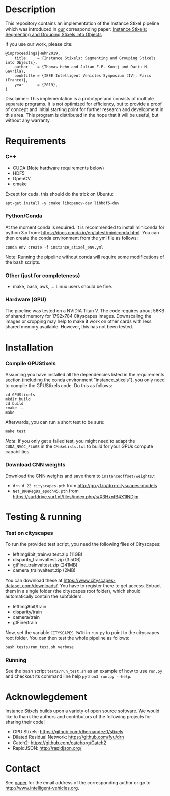 # Description
This repository contains an implementation of the Instance Stixel pipeline
which was introduced in [our](http://www.intelligent-vehicles.org)
corresponding paper:
[Instance Stixels: Segmenting and Grouping Stixels into Objects](http://intelligent-vehicles.org/wp-content/uploads/2019/05/hehn2019iv_instance_stixels.pdf)

If you use our work, please cite:
```
@inproceedings{Hehn2019,
    title     = {Instance Stixels: Segmenting and Grouping Stixels into Objects},
    author    = {Thomas Hehn and Julian F.P. Kooij and Dariu M. Gavrila},
    booktitle = {IEEE Intelligent Vehicles Symposium (IV), Paris (France)},
    year      = {2019},
}
```

Disclaimer:
This implementation is a prototype and consists of multiple separate programs.
It is not optimized for efficiency, but to provide a proof of concept and
initial starting point for further research and development in this area.
This program is distributed in the hope that it will be useful, but without any
warranty.

# Requirements

### C++

* CUDA (Note hardware requirements below)
* HDF5
* OpenCV
* cmake

Except for cuda, this should do the trick on Ubuntu:
```
apt-get install -y cmake libopencv-dev libhdf5-dev
```


### Python/Conda

At the moment conda is required.
It is recommended to install miniconda for python 3.x from:
<https://docs.conda.io/en/latest/miniconda.html>.
You can then create the conda environment from the yml file as follows:
```
conda env create -f instance_stixel_env.yml
```

Note: Running the pipeline without conda will require some modifications of the
bash scripts.

### Other (just for completeness)

* make, bash, awk, ... Linux users should be fine.

### Hardware (GPU)

The pipeline was tested on a NVIDIA Titan V.
The code requires about 56KB of shared memory for 1792x784 Cityscapes images.
Downscaling the images or cropping may help to make it work on other cards
with less shared memory available. However, this has not been tested.

# Installation

### Compile GPUStixels

Assuming you have installed all the dependencies listed in the requirements
section (including the conda environment "instance_stixels"), you only need to
compile the GPUStixels code.
Do this as follows:
```
cd GPUStixels
mkdir build
cd build
cmake ..
make
```
Afterwards, you can run a short test to be sure:
```
make test
```

*Note*: If you only get a failed test, you might need to adapt the `CUDA_NVCC_FLAGS` in the `CMakeLists.txt` to build for your GPUs compute capabilities.

### Download CNN weights

Download the CNN weights and save them to `instanceoffset/weights/`:
* `drn_d_22_cityscapes.pth` from http://go.yf.io/drn-cityscapes-models
* `Net_DRNRegDs_epoch45.pth` from https://surfdrive.surf.nl/files/index.php/s/X3HxnfB4X1INDjm

# Testing & running
### Test on cityscapes

To run the provided test script, you need the following files of Cityscapes:
* leftImg8bit_trainvaltest.zip (11GB)
* disparity_trainvaltest.zip (3.5GB)
* gtFine_trainvaltest.zip (241MB)
* camera_trainvaltest.zip (2MB)

You can download these at https://www.cityscapes-dataset.com/downloads/.
You have to register there to get access.
Extract them in a single folder (the cityscapes root folder), 
which should automatically contain the subfolders:
* leftImg8bit/train
* disparity/train
* camera/train
* gtFine/train

Now, set the variable `CITYSCAPES_PATH` in `run.py` to point to the cityscapes
root folder.
You can then test the whole pipeline as follows:
```
bash tests/run_test.sh verbose
```

### Running
See the bash script `tests/run_test.sh` as an example of how to use `run.py`
and checkout its command line help `python3 run.py --help`.

# Acknowlegdement

Instance Stixels builds upon a variety of open source software. We would like
to thank the authors and contributors of the following projects for sharing
their code!
* GPU Stixels: https://github.com/dhernandez0/stixels
* Dilated Residual Network: https://github.com/fyu/drn
* Catch2: https://github.com/catchorg/Catch2
* RapidJSON: http://rapidjson.org/

# Contact 

See
[paper](http://intelligent-vehicles.org/wp-content/uploads/2019/05/hehn2019iv_instance_stixels.pdf)
for the email address of the corresponding author or go to
http://www.intelligent-vehicles.org.
